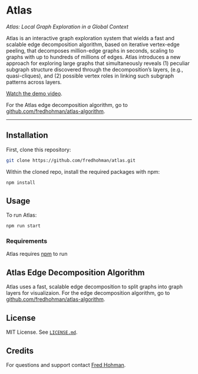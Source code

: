 # Atlas

*Atlas: Local Graph Exploration in a Global Context*

Atlas is an interactive graph exploration system that wields a fast and scalable edge decomposition algorithm, based on iterative vertex-edge peeling, that decomposes million-edge graphs in seconds, scaling to graphs with up to hundreds of millions of edges. Atlas introduces a new approach for exploring large graphs that simultaneously reveals (1) peculiar subgraph structure discovered through the decomposition’s layers, (e.g., quasi-cliques), and (2) possible vertex roles in linking such subgraph patterns across layers.

[Watch the demo video][video].

For the Atlas edge decomposition algorithm, go to [github.com/fredhohman/atlas-algorithm][atlas-algorithm].

***

<!-- ![UI](images/github-ui-fig.png) -->


## Installation

First, clone this repository:

```bash
git clone https://github.com/fredhohman/atlas.git
```

Within the cloned repo, install the required packages with npm:

```bash
npm install
```


## Usage

To run Atlas:

```bash
npm run start
```


### Requirements

Atlas requires [npm][npm] to run


## Atlas Edge Decomposition Algorithm

Atlas uses a fast, scalable edge decomposition to split graphs into graph layers for visualizaion.
For the edge decomposition algorithm, go to [github.com/fredhohman/atlas-algorithm][atlas-algorithm].

## License

MIT License. See [`LICENSE.md`](LICENSE.md).

## Credits 

For questions and support contact [Fred Hohman][fred].


[atlas-algorithm]: https://github.com/fredhohman/atlas-algorithm
[npm]: https://www.npmjs.com
[video]: http://www.fredhohman.com 
[fred]: http://www.fredhohman.com